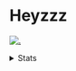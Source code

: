 # Heyzzz  

[![.](https://skillicons.dev/icons?i=js,java)](https://skillicons.dev)  

<details>
<summary>Stats</summary
<!--START_SECTION:waka-->

```txt
JavaScript   16 hrs 25 mins  ████████████████▒░░░░░░░░   64.88 %
TypeScript   6 hrs 45 mins   ██████▓░░░░░░░░░░░░░░░░░░   26.67 %
JSON         1 hr 15 mins    █▒░░░░░░░░░░░░░░░░░░░░░░░   04.98 %
CSS          50 mins         █░░░░░░░░░░░░░░░░░░░░░░░░   03.34 %
YAML         1 min           ░░░░░░░░░░░░░░░░░░░░░░░░░   00.13 %
```

<!--END_SECTION:waka-->
</details>
